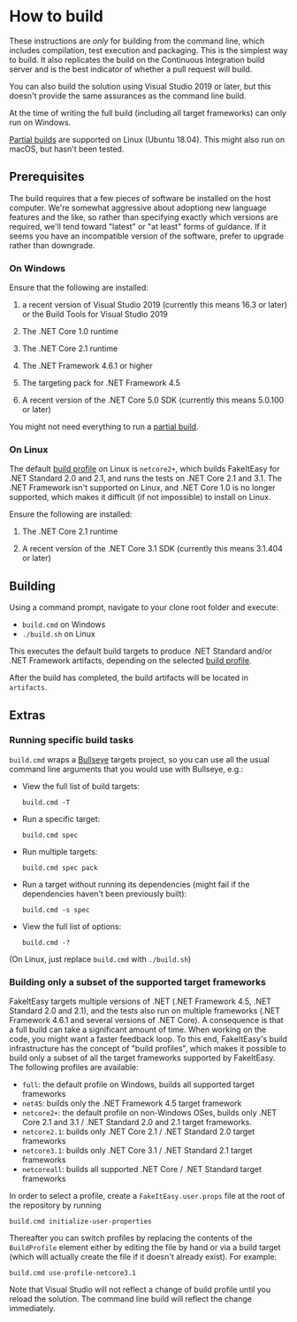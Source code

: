 # How to build

These instructions are *only* for building from the command line, which includes compilation, test execution and packaging. This is the simplest way to build.
It also replicates the build on the Continuous Integration build server and is the best indicator of whether a pull request will build.

You can also build the solution using Visual Studio 2019 or later, but this doesn't provide the same assurances as the command line build.

At the time of writing the full build (including all target frameworks) can only run on Windows.

[Partial builds](#building-only-a-subset-of-the-supported-target-frameworks) are supported on Linux (Ubuntu 18.04). This might also run on macOS, but hasn't been tested.

## Prerequisites

The build requires that a few pieces of software be installed on the host computer. We're somewhat aggressive about adoptiong new language features and the like, so rather than specifying exactly which versions are required, we'll tend toward "latest" or "at least" forms of guidance. If it seems you have an incompatible version of the software, prefer to upgrade rather than downgrade.

### On Windows

Ensure that the following are installed:

1. a recent version of Visual Studio 2019 (currently this means 16.3 or later) or the Build Tools for Visual Studio 2019

2. The .NET Core 1.0 runtime

3. The .NET Core 2.1 runtime

4. The .NET Framework 4.6.1 or higher

5. The targeting pack for .NET Framework 4.5

6. A recent version of the .NET Core 5.0 SDK (currently this means 5.0.100 or later)

You might not need everything to run a [partial build](#building-only-a-subset-of-the-supported-target-frameworks).

### On Linux

The default [build profile](#building-only-a-subset-of-the-supported-target-frameworks) on Linux is `netcore2+`, which builds FakeItEasy for .NET Standard 2.0 and 2.1, and runs the tests on .NET Core 2.1 and 3.1. The .NET Framework isn't supported on Linux, and .NET Core 1.0 is no longer supported, which makes it difficult (if not impossible) to install on Linux.

Ensure the following are installed:

1. The .NET Core 2.1 runtime

2. A recent version of the .NET Core 3.1 SDK (currently this means 3.1.404 or later)

## Building

Using a command prompt, navigate to your clone root folder and execute:

- `build.cmd` on Windows
- `./build.sh` on Linux

This executes the default build targets to produce .NET Standard and/or .NET Framework artifacts, depending on the selected [build profile](#building-only-a-subset-of-the-supported-target-frameworks).

After the build has completed, the build artifacts will be located in `artifacts`.

## Extras

### Running specific build tasks

`build.cmd` wraps a [Bullseye](https://github.com/adamralph/bullseye) targets project, so you can use all the usual command line arguments that you would use with Bullseye, e.g.:

* View the full list of build targets:

    `build.cmd -T`

* Run a specific target:

    `build.cmd spec`

* Run multiple targets:

    `build.cmd spec pack`

* Run a target without running its dependencies (might fail if the dependencies
  haven't been previously built):

    `build.cmd -s spec`

* View the full list of options:

    `build.cmd -?`

(On Linux, just replace `build.cmd` with `./build.sh`)

### Building only a subset of the supported target frameworks

FakeItEasy targets multiple versions of .NET (.NET Framework 4.5, .NET
Standard 2.0 and 2.1), and the tests also run on multiple frameworks (.NET
Framework 4.6.1 and several versions of .NET Core). A consequence is that a full
build can take a significant amount of time. When working on the code, you might
want a faster feedback loop. To this end, FakeItEasy's build infrastructure has
the concept of "build profiles", which makes it possible to build only a subset
of all the target frameworks supported by FakeItEasy. The following profiles are
available:

* `full`: the default profile on Windows, builds all supported target frameworks
* `net45`: builds only the .NET Framework 4.5 target framework
* `netcore2+`: the default profile on non-Windows OSes, builds only .NET Core 2.1 and 3.1 / .NET Standard 2.0 and 2.1 target frameworks.
* `netcore2.1`: builds only .NET Core 2.1 / .NET Standard 2.0 target frameworks
* `netcore3.1`: builds only .NET Core 3.1 / .NET Standard 2.1 target frameworks
* `netcoreall`: builds all supported .NET Core / .NET Standard target frameworks

In order to select a profile, create a `FakeItEasy.user.props` file at the root
of the repository by running

```
build.cmd initialize-user-properties
```

Thereafter
you can switch profiles by replacing the contents of the `BuildProfile` element
either by editing the file by hand or via a build target (which will actually 
create the file if it doesn't already exist). For example:

```
build.cmd use-profile-netcore3.1
```

Note that Visual Studio will not reflect a change of build profile until you
reload the solution. The command line build will reflect the change immediately.
